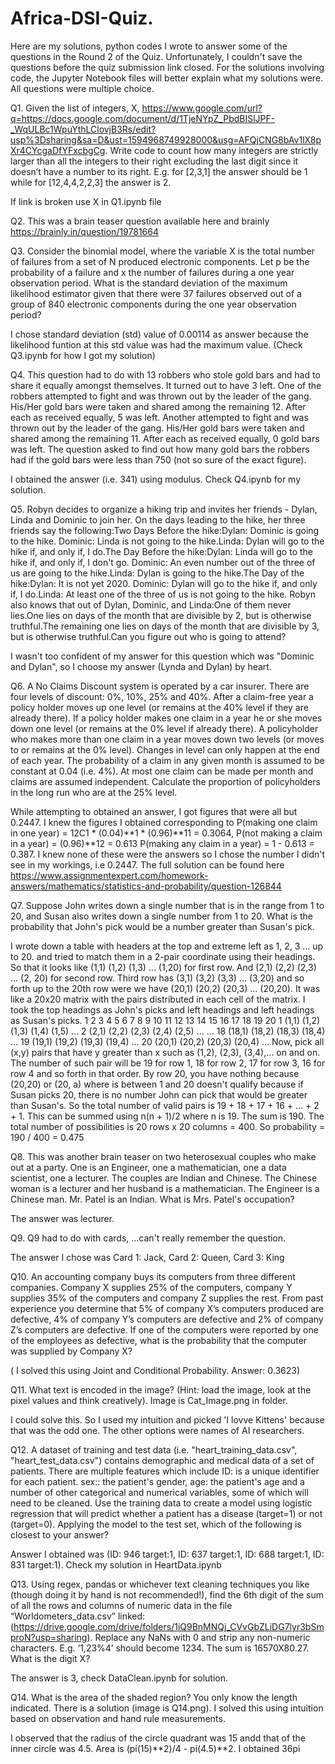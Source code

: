 # Africa-DSI-Quiz. 
Here are my solutions, python codes I wrote to answer some of the questions in the Round 2 of the Quiz. Unfortunately, I couldn't save the questions before the quiz submission link closed. For the solutions involving code, the Jupyter Notebook files will better explain what my solutions were. All questions were multiple choice.

Q1. Given the list of integers, X, https://www.google.com/url?q=https://docs.google.com/document/d/1TjeNYpZ_PbdBISlJPF-_WqULBc1WpuYthLClovjB3Rs/edit?usp%3Dsharing&sa=D&ust=1594968749928000&usg=AFQjCNG8bAv1lX8pXr4CYcgaDfYFxcbgCg. 
Write code to count how many integers are strictly larger than all the integers to their right excluding the last digit since it doesn’t have a number to its right. E.g. for [2,3,1] the answer should be 1 while for [12,4,4,2,2,3] the answer is 2.  

If link is broken use X in Q1.ipynb file 


Q2. This was a brain teaser question available here and brainly https://brainly.in/question/19781664


Q3. Consider the binomial model, where the variable X is the total number of failures from a set of N produced electronic components. Let p be the probability of a failure and x the number of failures during a one year observation period. What is the standard deviation of the maximum likelihood estimator given that there were 37 failures observed out of a group of 840 electronic components during the one year observation period? 

I chose standard deviation (std) value of 0.00114 as answer because the likelihood funtion at this std value was had the maximum value.  (Check Q3.ipynb for how I got my solution)


Q4. This question had to do with 13 robbers who stole gold bars and had to share it equally amongst themselves. It turned out to have 3 left. One of the robbers attempted to fight and was thrown out by the leader of the gang. His/Her gold bars were taken and shared among the remaining 12. After each as received equally, 5 was left. Another attempted to fight and was thrown out by the leader of the gang. His/Her gold bars were taken and shared among the remaining 11. After each as received equally, 0 gold bars was left. The question asked to find out how many gold bars the robbers had if the gold bars were less than 750 (not so sure of the exact figure).

I obtained the answer (i.e. 341) using modulus. Check Q4.ipynb for my solution.


Q5. Robyn decides to organize a hiking trip and invites her friends - Dylan, Linda and Dominic to join her. On the days leading to the hike, her three friends say the following:Two Days Before the hike:Dylan: Dominic is going to the hike. Dominic: Linda is not going to the hike.Linda: Dylan will go to the hike if, and only if, I do.The Day Before the hike:Dylan: Linda will go to the hike if, and only if, I don't go. Dominic: An even number out of the three of us are going to the hike.Linda: Dylan is going to the hike.The Day of the hike:Dylan: It is not yet 2020. Dominic: Dylan will go to the hike if, and only if, I do.Linda: At least one of the three of us is not going to the hike. Robyn also knows that out of Dylan, Dominic, and Linda:One of them never lies.One lies on days of the month that are divisible by 2, but is otherwise truthful.The remaining one lies on days of the month that are divisible by 3, but is otherwise truthful.Can you figure out who is going to attend? 

I wasn't too confident of my answer for this question which was "Dominic and Dylan", so I choose my answer (Lynda and Dylan) by heart.


Q6. A No Claims Discount system is operated by a car insurer. There are four levels of discount: 0%, 10%, 25% and 40%. After a claim-free year a policy holder moves up one level (or remains at the 40% level if they are already there). If a policy holder makes one claim in a year he or she moves down one level (or remains at the 0% level if already there). A policyholder who makes more than one claim in a year moves down two levels (or moves to or remains at the 0% level). Changes in level can only happen at the end of each year. The probability of a claim in any given month is assumed to be constant at 0.04 (i.e. 4%). At most one claim can be made per month and claims are assumed independent. Calculate the proportion of policyholders in the long run who are at the 25% level. 

While attempting to obtained an answer, I got figures that were all but 0.2447. I knew the figures I obtained corresponding to P(making one claim in one year) = 12C1 * (0.04)**1 * (0.96)**11 = 0.3064, P(not making a claim in a year) = (0.96)**12 = 0.613 P(making any claim in a year) = 1 - 0.613 = 0.387. I knew none of these were the answers so I chose the number I didn't see in my workings, i.e 0.2447. The full solution can be found here https://www.assignmentexpert.com/homework-answers/mathematics/statistics-and-probability/question-126844


Q7. Suppose John writes down a single number that is in the range from 1 to 20, and Susan also writes down a single number from 1 to 20. What is the probability that John's pick would be a number greater than Susan's pick.

I wrote down a table with headers at the top and extreme left as 1, 2, 3 ... up to 20. and tried to match them in a 2-pair coordinate using their headings. So that it looks like (1,1) (1,2) (1,3) ... (1,20) for first row. And (2,1) (2,2) (2,3) ... (2, 20) for second row. Third row has (3,1) (3,2) (3,3) ... (3,20) and so forth up to the 20th row were we have (20,1) (20,2) (20,3) ... (20,20). It was like a 20x20 matrix with the pairs distributed in each cell of the matrix. I took the top headings as John's picks and left headings and  left headings as Susan's picks.
    1     2     3    4      5   6   7   8   9   10   11    12    13    14    15    16    17    18    19    20
1 (1,1) (1,2) (1,3) (1,4) (1,5) ...
2 (2,1) (2,2) (2,3) (2,4) (2,5) ...
...
18 (18,1) (18,2) (18,3) (18,4) ...
19 (19,1) (19,2) (19,3) (19,4) ...
20 (20,1) (20,2) (20,3) (20,4) ...
Now, pick all (x,y) pairs that have y greater than x such as (1,2), (2,3), (3,4),... on and on. The number of such pair will be 
19 for row 1,  18 for row 2, 17 for row 3, 16 for row 4 and so forth in that order. By row 20, you have nothing because (20,20) or (20, a) where is between 1 and 20 doesn't qualify because if Susan picks 20, there is no number John can pick that would be greater than Susan's. So the total number of valid pairs is 19 + 18 + 17 + 16 + ... + 2 + 1. This can be summed using n(n + 1)/2 where n is 19. The sum is 190. The total number of possibilities is 20 rows x 20 columns = 400. 
So probability = 190 / 400 = 0.475


Q8. This was another brain teaser on two heterosexual couples who make out at a party. One is an Engineer, one a mathematician, one a data scientist, one a lecturer. The couples are Indian and Chinese. The Chinese woman is a lecturer and her husband is a mathematician. The Engineer is a Chinese man. Mr. Patel is an Indian. What is Mrs. Patel's occupation? 

The answer was lecturer.


Q9. Q9 had to do with cards, ...can't really remember the question. 

The answer I chose was Card 1: Jack, Card 2: Queen, Card 3: King


Q10. An accounting company buys its computers from three different companies. 
Company X supplies 25% of the computers, company Y supplies 35% of the computers and company Z supplies the rest.
From past experience you determine that 5% of company X’s computers produced are defective, 4% of company Y’s computers are defective and 2% of company Z’s computers are defective.
If one of the computers were reported by one of the employees as defective, what is the probability that the computer was supplied by Company X?

( I solved this using Joint and Conditional Probability. Answer: 0.3623)


Q11. What text is encoded in the image? (Hint: load the image, look at the pixel values and think creatively). Image is Cat_Image.png in folder.

I could solve this. So I used my intuition and picked 'I lovve Kittens' because that was the odd one. The other options were names of AI researchers.


Q12. A dataset of training and test data (i.e. "heart_training_data.csv", "heart_test_data.csv") contains demographic and medical data of a set of patients. There are multiple features which include ID: is a unique identifier for each patient. sex:: the patient's gender, age: the patient's age and a number of other categorical and numerical variables, some of which will need to be cleaned. Use the training data to create a model using logistic regression that will predict whether a patient has a disease (target=1) or not (target=0). Applying the model to the test set, which of the following is closest to your answer?

Answer I obtained was (ID: 946 target:1, ID: 637 target:1, ID: 688 target:1, ID: 831 target:1). Check my solution in HeartData.ipynb


Q13. Using regex, pandas or whichever text cleaning techniques you like (though doing it by hand is not recommended!), find the 6th digit of the sum of all the rows and columns of numeric data in the file “Worldometers_data.csv” linked: (https://drive.google.com/drive/folders/1iQ9BnMNQj_CVvGbZLiDG7lyr3bSmproN?usp=sharing).
Replace any NaNs with 0 and strip any non-numeric characters. E.g. ‘1,23%4’ should become 1234. The sum is 16570X80.27. What is the digit X?

The answer is 3, check DataClean.ipynb for solution.


Q14. What is the area of the shaded region? You only know the length indicated. There is a solution (image is Q14.png). I solved this using intuition based on observation and hand rule measurements. 

I observed that the radius of the circle quadrant was 15 andd that of the inner circle was 4.5. Area is (pi(15)**2)/4 - pi(4.5)**2. I obtained 36pi 
